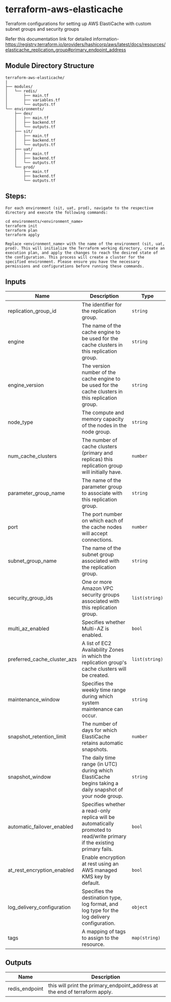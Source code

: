 # terraform-aws-elasticache
Terraform configurations for setting up AWS ElastiCache with custom subnet groups and security groups

Refer this documentation link for detailed information- https://registry.terraform.io/providers/hashicorp/aws/latest/docs/resources/elasticache_replication_group#primary_endpoint_address


## Module Directory Structure
```
terraform-aws-elasticache/
|
├── modules/
│   └── redis/
│       ├── main.tf
│       ├── variables.tf
│       └── outputs.tf
└── environments/
    ├── dev/
    │   ├── main.tf
    │   ├── backend.tf
    │   └── outputs.tf
    ├── sit/
    │   ├── main.tf
    │   ├── backend.tf
    │   └── outputs.tf
    ├── uat/
    │   ├── main.tf
    │   ├── backend.tf
    │   └── outputs.tf
    └── prod/
        ├── main.tf
        ├── backend.tf
        └── outputs.tf
```

## Steps:
```
For each environment (sit, uat, prod), navigate to the respective directory and execute the following commands:

cd environments/<environment_name>
terraform init
terraform plan
terraform apply

Replace <environment_name> with the name of the environment (sit, uat, prod). This will initialize the Terraform working directory, create an execution plan, and apply the changes to reach the desired state of the configuration. This process will create a cluster for the specified environment. Please ensure you have the necessary permissions and configurations before running these commands.
```
## Inputs

| Name | Description | Type |
|------|-------------|------|
| replication_group_id | The identifier for the replication group. | `string` |
| engine | The name of the cache engine to be used for the cache clusters in this replication group. | `string` |
| engine_version | The version number of the cache engine to be used for the cache clusters in this replication group. | `string` |
| node_type | The compute and memory capacity of the nodes in the node group. | `string` | `"cache.t3.micro"` | no |
| num_cache_clusters | The number of cache clusters (primary and replicas) this replication group will initially have. | `number` |
| parameter_group_name | The name of the parameter group to associate with this replication group. | `string` |
| port | The port number on which each of the cache nodes will accept connections. | `number` |
| subnet_group_name | The name of the subnet group associated with the replication group. | `string` |
| security_group_ids | One or more Amazon VPC security groups associated with this replication group. | `list(string)` |
| multi_az_enabled | Specifies whether Multi-AZ is enabled. | `bool` | `false` | no |
| preferred_cache_cluster_azs | A list of EC2 Availability Zones in which the replication group's cache clusters will be created. | `list(string)` |
| maintenance_window | Specifies the weekly time range during which system maintenance can occur. | `string` |
| snapshot_retention_limit | The number of days for which ElastiCache retains automatic snapshots. | `number` |
| snapshot_window | The daily time range (in UTC) during which ElastiCache begins taking a daily snapshot of your node group. | `string` |
| automatic_failover_enabled | Specifies whether a read-only replica will be automatically promoted to read/write primary if the existing primary fails. | `bool` |
| at_rest_encryption_enabled | Enable encryption at rest using an AWS managed KMS key by default. | `bool` |
| log_delivery_configuration | Specifies the destination type, log format, and log type for the log delivery configuration. | `object` |
| tags | A mapping of tags to assign to the resource. | `map(string)` |

## Outputs

| Name | Description |
|------|-------------|
| redis_endpoint | this will print the primary_endpoint_address at the end of terraform apply. |

